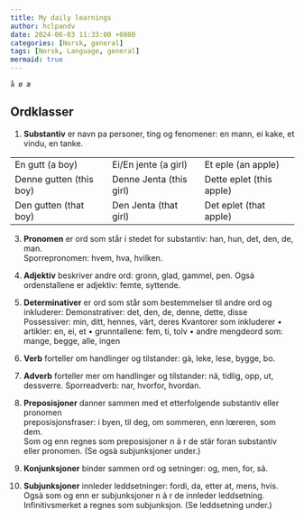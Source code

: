 ```yaml
---
title: My daily learnings 
author: hclpandv
date: 2024-06-03 11:33:00 +0800
categories: [Norsk, general]
tags: [Norsk, Language, general]
mermaid: true
---
```

`å ø æ`
<link rel="stylesheet" href="https://cdnjs.cloudflare.com/ajax/libs/font-awesome/6.0.0-beta3/css/all.min.css">
<script src="{{ '/assets/js/custom.js' | relative_url }}"></script>

## Ordklasser

1. **Substantiv** er navn pa personer, ting og fenomener: en mann, ei kake, et vindu, en tanke.

|     |       |       |
|---                      |---                      |---                       |
| En gutt (a boy)         | Ei/En jente (a girl)    | Et eple  (an apple)      |
| Denne gutten (this boy) | Denne Jenta (this girl) | Dette eplet (this apple) |
| Den gutten (that boy)   | Den Jenta (that girl)   | Det eplet (that apple)   |


3. **Pronomen** er ord som står i stedet for substantiv: han, hun, det, den, de, man.  
Sporrepronomen: hvem, hva, hvilken.

4. **Adjektiv** beskriver andre ord: gronn, glad, gammel, pen. Ogsá ordenstallene er adjektiv: femte, syttende.

5. **Determinativer** er ord som står som bestemmelser til andre ord og inkluderer:
Demonstrativer: det, den, de, denne, dette, disse
Possessiver: min, ditt, hennes, värt, deres
Kvantorer som inkluderer
• artikler: en, ei, et
• grunntallene: fem, ti, tolv
• andre mengdeord som: mange, begge, alle, ingen

6. **Verb** forteller om handlinger og tilstander: gà, leke, lese, bygge, bo.

7. **Adverb** forteller mer om handlinger og tilstander: nä, tidlig, opp, ut, dessverre.
Sporreadverb: nar, hvorfor, hvordan.

8. **Preposisjoner** danner sammen med et etterfolgende substantiv eller pronomen  
preposisjonsfraser: i byen, til deg, om sommeren, enn lœreren, som dem.  
Som og enn regnes som preposisjoner n ả r de stär foran substantiv eller pronomen.
(Se ogsà subjunksjoner under.)

9. **Konjunksjoner** binder sammen ord og setninger: og, men, for, sả.

10. **Subjunksjoner** innleder leddsetninger: fordi, da, etter at, mens, hvis.
Ogsà som og enn er subjunksjoner n ả r de innleder leddsetning.
Infinitivsmerket a regnes som subjunksjon. (Se leddsetning under.)

